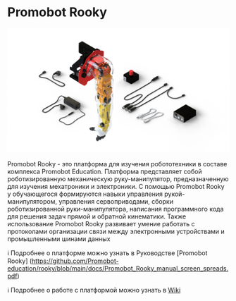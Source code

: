 # Promobot Rooky

![](https://github.com/Promobot-education/rooky/blob/main/docs/res/all_white_bg_3.png)

Promobot Rooky - это платформа для изучения робототехники в составе комплекса Promobot Education. Платформа представляет собой роботизированную механическую руку-манипулятор, предназначенную для изучения мехатроники и электроники. С помощью Promobot Rooky у обучающегося формируются навыки управления рукой-манипулятором, управления сервоприводами, сборки роботизированной руки-манипулятора, написания программного кода для решения задач прямой и обратной кинематики. Также использование Promobot Rooky развивает умение работать с протоколами организации связи между электронными устройствами и промышленными шинами данных
 
ℹ️ Подробнее о платформе можно узнать в Руководстве [Promobot Rooky] (https://github.com/Promobot-education/rooky/blob/main/docs/Promobot_Rooky_manual_screen_spreads.pdf)

ℹ️ Подробнее о работе с платформой можно узнать в [Wiki](https://github.com/Promobot-education/rooky/wiki)
